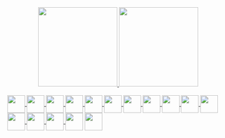 
<div align="center">
  <a href="https://github.com/lucasrm1981">
  <img height="180em" src="https://github-readme-stats.vercel.app/api?username=lucasrm1981&show_icons=true&theme=dracula&include_all_commits=true&count_private=true"/>
  <img height="180em" src="https://github-readme-stats.vercel.app/api/top-langs/?username=lucasrm1981&layout=compact&langs_count=7&theme=dracula"/>
</div>
  
   <div style="display: inline_block"><br>
     <img align="center" height="40" width="40" src="https://lksistemas.com.br/img/icons/PHP-Dark.svg">
     <img align="center" height="40" width="40" src="https://lksistemas.com.br/img/icons/Java-Light.svg">
     <img align="center" height="40" width="40" src="https://lksistemas.com.br/img/icons/CS.svg">     
     <img align="center" height="40" width="40" src="https://lksistemas.com.br/img/icons/DotNet.svg">
     <img align="center" height="40" width="40" src="https://lksistemas.com.br/img/icons/JavaScript.svg">
     <img align="center" height="40" width="40" src="https://lksistemas.com.br/img/icons/HTML.svg">
     <img align="center" height="40" width="40" src="https://lksistemas.com.br/img/icons/CSS.svg">
     <img align="center" height="40" width="40" src="https://lksistemas.com.br/img/icons/MySQL-Light.svg">
     <img align="center" height="40" width="40" src="https://lksistemas.com.br/img/icons/SQLite.svg">
     <img align="center" height="40" width="40" src="https://lksistemas.com.br/img/icons/JQuery.svg">
     <img align="center" height="40" width="40" src="https://lksistemas.com.br/img/icons/Bootstrap.svg">
     <img align="center" height="40" width="40" src="https://lksistemas.com.br/img/icons/Linux-Light.svg">
     <img align="center" height="40" width="40" src="https://lksistemas.com.br/img/icons/VSCode-Light.svg">
     <img align="center" height="40" width="40" src="https://lksistemas.com.br/img/icons/VisualStudio-Light.svg">
     <a href="https://www.linkedin.com/pub/lucas-rodrigues-monteiro/3a/66/a08" target="_blank"><img align="center" height="40" width="40" src="https://lksistemas.com.br/img/icons/LinkedIn.svg"></a>
      <a href="https://twitter.com/lucas_lksis" target="_blank"><img align="center" height="40" width="40" src="https://lksistemas.com.br/img/icons/Twitter.svg"></a>
</div>
